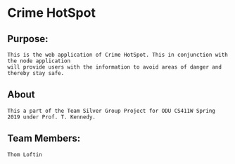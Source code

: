 # Crime HotSpot

## Purpose:

	This is the web application of Crime HotSpot. This in conjunction with the node application
	will provide users with the information to avoid areas of danger and thereby stay safe.
	
	
	
## About

	This a part of the Team Silver Group Project for ODU CS411W Spring 2019 under Prof. T. Kennedy.



## Team Members:
	Thom Loftin



